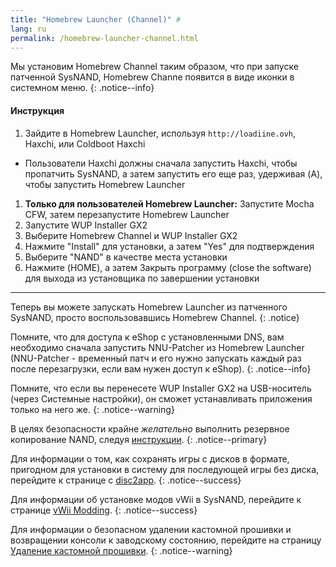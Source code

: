 ```yaml
---
title: "Homebrew Launcher (Channel)" #
lang: ru
permalink: /homebrew-launcher-channel.html
---
```


Мы установим Homebrew Channel таким образом, что при запуске патченной SysNAND, Homebrew Channe появится в виде иконки в системном меню.
{: .notice--info}

#### Инструкция

1. Зайдите в Homebrew Launcher, используя `http://loadiine.ovh`, Haxchi, или Coldboot Haxchi
  + Пользователи Haxchi должны сначала запустить Haxchi, чтобы пропатчить SysNAND, а затем запустить его еще раз, удерживая (A), чтобы запустить Homebrew Launcher
1. **Только для пользователей Homebrew Launcher:** Запустите Mocha CFW, затем перезапустите Homebrew Launcher
1. Запустите WUP Installer GX2
1. Выберите Homebrew Channel и WUP Installer GX2
1. Нажмите "Install" для установки, а затем "Yes" для подтверждения
1. Выберите "NAND" в качестве места установки
1. Нажмите (HOME), а затем Закрыть программу (close the software) для выхода из установщика по завершении установки

___

Теперь вы можете запускать Homebrew Launcher из патченного SysNAND, просто воспользовавшись Homebrew Channel.
{: .notice}

Помните, что для доступа к eShop с установленными DNS, вам необходимо сначала запустить NNU-Patcher из Homebrew Launcher (NNU-Patcher - временный патч и его нужно запускать каждый раз после перезагрузки, если вам нужен доступ к eShop).
{: .notice--info}

Помните, что если вы перенесете WUP Installer GX2 на USB-носитель (через Системные настройки), он сможет устанавливать приложения только на него же.
{: .notice--warning}

В целях безопасности крайне *желательно* выполнить резервное копирование NAND, следуя [инструкции](nand-backup).
{: .notice--primary}

Для информации о том, как сохранять игры с дисков в формате, пригодном для установки в систему для последующей игры без диска, перейдите к странице с [disc2app](disc2app).
{: .notice--success}

Для информации об установке модов vWii в SysNAND, перейдите к странице [vWii Modding](vwii-modding).
{: .notice--success}

Для информации о безопасном удалении кастомной прошивки и возвращении консоли к заводскому состоянию, перейдите на страницу [Удаление кастомной прошивки](uninstall-cfw).
{: .notice--warning}
